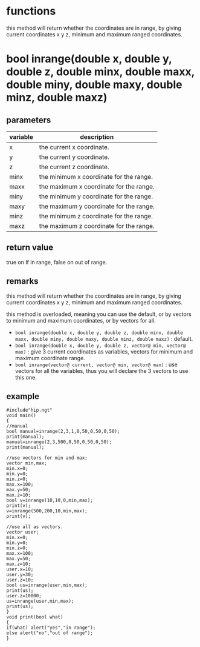 # functions

this method will return whether the coordinates are in range, by giving current coordinates x y z, minimum and maximum ranged coordinates.

# bool inrange(double x, double y, double z, double minx, double maxx, double miny, double maxy, double minz, double maxz)

## parameters

variable | description
---|---
x | the current x coordinate.
y | the current y coordinate.
z | the current z coordinate.
minx | the minimum x coordinate for the range.
maxx | the maximum x coordinate for the range.
miny | the minimum y coordinate for the range.
maxy | the maximum y coordinate for the range.
minz | the minimum z coordinate for the range.
maxz | the maximum z coordinate for the range.

## return value

true on If in range, false on out of range.

## remarks

this method will return whether the coordinates are in range, by giving current coordinates x y z, minimum and maximum ranged coordinates.

this method is overloaded, meaning you can use the default, or by vectors to minimum and maximum coordinates, or by vectors for all.

* `bool inrange(double x, double y, double z, double minx, double maxx, double miny, double maxy, double minz, double maxz)` : default.
* `bool inrange(double x, double y, double z, vector@ min, vector@ max)` : give 3 current coordinates as variables, vectors for minimum and maximum coordinate range.
* `bool inrange(vector@ current, vector@ min, vector@ max)` : use vectors for all the variables, thus you will declare the 3 vectors to use this one.

## example

```
#include"hip.ngt"
void main()
{
//manual
bool manual=inrange(2,3,1,0,50,0,50,0,50);
print(manual);
manual=inrange(2,3,500,0,50,0,50,0,50);
print(manual);

//use vectors for min and max;
vector min,max;
min.x=0;
min.y=0;
min.z=0;
max.x=100;
max.y=50;
max.z=10;
bool v=inrange(10,10,0,min,max);
print(v);
v=inrange(500,200,10,min,max);
print(v);

//use all as vectors.
vector user;
min.x=0;
min.y=0;
min.z=0;
max.x=100;
max.y=50;
max.z=10;
user.x=10;
user.y=30;
user.z=10;
bool us=inrange(user,min,max);
print(us);
user.z=10000;
us=inrange(user,min,max);
print(us);
}
void print(bool what)
{
if(what) alert("yes","in range");
else alert("no","out of range");
}
```